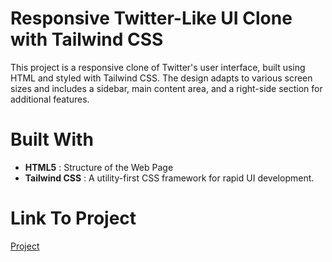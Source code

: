 # Responsive Twitter-Like UI Clone with Tailwind CSS

This project is a responsive clone of Twitter's user interface, built using HTML and styled with Tailwind CSS. The design adapts to various screen sizes and includes a sidebar, main content area, and a right-side section for additional features.

# Built With
<ul>
    <li><b>HTML5</b> : Structure of the Web Page</li>
    <li><b>Tailwind CSS</b> : A utility-first CSS framework for rapid UI development.</li>
</ul>

# Link To Project
<a href="#">Project</a>
